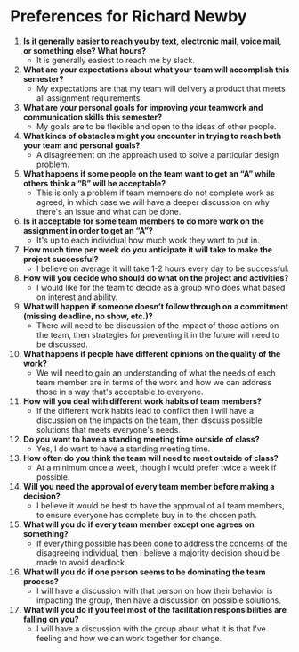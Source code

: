 # Preferences for Richard Newby

1. __Is it generally easier to reach you by text, electronic mail, voice mail, or something else?  What hours?__ 
   * It is generally easiest to reach me by slack.
1. __What are your expectations about what your team will accomplish this semester?__ 
   * My expectations are that my team will delivery a product that meets all assignment requirements.
1. __What are your personal goals for improving your teamwork and communication skills this semester?__ 
   * My goals are to be flexible and open to the ideas of other people.
1. __What kinds of obstacles might you encounter in trying to reach both your team and personal goals?__ 
   * A disagreement on the approach used to solve a particular design problem.
1. __What happens if some people on the team want to get an “A” while others think a “B” will be acceptable?__ 
   * This is only a problem if team members do not complete work as agreed, in which case we will have a deeper discussion on why there's an issue and what can be done.
1. __Is it acceptable for some team members to do more work on the assignment in order to get an “A”?__ 
   * It's up to each individual how much work they want to put in. 
1. __How much time per week do you anticipate it will take to make the project successful?__ 
   * I believe on average it will take 1-2 hours every day to be successful.
1. __How will you decide who should do what on the project and activities?__ 
   * I would like for the team to decide as a group who does what based on interest and ability.
1. __What will happen if someone doesn’t follow through on a commitment (missing deadline, no show, etc.)?__ 
   * There will need to be discussion of the impact of those actions on the team, then strategies for preventing it in the future will need to be discussed.
1. __What happens if people have different opinions on the quality of the work?__ 
   * We will need to gain an understanding of what the needs of each team member are in terms of the work and how we can address those in a way that's acceptable to everyone.
1. __How will you deal with different work habits of team members?__ 
   * If the different work habits lead to conflict then I will have a discussion on the impacts on the team, then discuss possible solutions that meets everyone's needs.
1. __Do you want to have a standing meeting time outside of class?__ 
   * Yes, I do want to have a standing meeting time.
1. __How often do you think the team will need to meet outside of class?__ 
   * At a minimum once a week, though I would prefer twice a week if possible.
1. __Will you need the approval of every team member before making a decision?__ 
   * I believe it would be best to have the approval of all team members, to ensure everyone has complete buy in to the chosen path.
1. __What will you do if every team member except one agrees on something?__ 
   * If everything possible has been done to address the concerns of the disagreeing individual, then I believe a majority decision should be made to avoid deadlock.
1. __What will you do if one person seems to be dominating the team process?__ 
   * I will have a discussion with that person on how their behavior is impacting the group, then have a discussion on possible solutions.
1. __What will you do if you feel most of the facilitation responsibilities are falling on you?__ 
   * I will have a discussion with the group about what it is that I've feeling and how we can work together for change.

